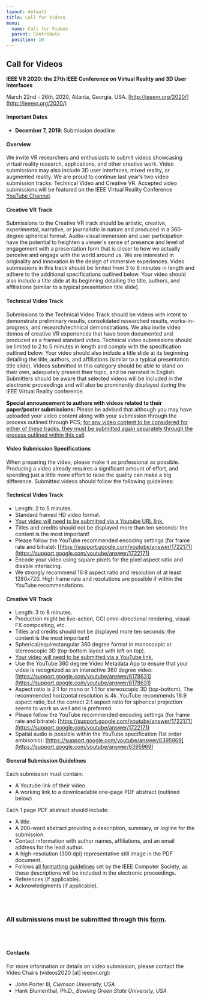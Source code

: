 ```yaml
---
layout: default
title: Call for Videos
menu:
  name: Call for Videos
  parent: Contribute
  position: 10
---
```



## Call for Videos
**IEEE VR 2020: the 27th IEEE Conference on Virtual Reality and 3D User Interfaces**

March 22nd - 26th, 2020, Atlanta, Georgia, USA.
[http://ieeevr.org/2020/](http://ieeevr.org/2020/)
#### Important Dates
- **December 7, 2019**: Submission deadline

#### Overview
We invite VR researchers and enthusiasts to submit videos showcasing virtual reality research, applications, and other creative work. Video submissions may also include 3D user interfaces, mixed reality, or augmented reality. We are proud to continue last year’s two video submission tracks: Technical Video and Creative VR. Accepted video submissions will be featured on the IEEE Virtual Reality Conference [YouTube Channel](https://www.youtube.com/user/ieeevrconf).

#### Creative VR Track
Submissions to the Creative VR track should be artistic, creative, experimental, narrative, or journalistic in nature and produced in a 360-degree spherical format. Audio-visual immersion and user participation have the potential to heighten a viewer's sense of presence and level of engagement with a presentation form that is closer to how we actually perceive and engage with the world around us. We are interested in originality and innovation in the design of immersive experiences. Video submissions in this track should be limited from 3 to 8 minutes in length and adhere to the additional specifications outlined below. Your video should also include a title slide at its beginning detailing the title, authors, and affiliations (similar to a typical presentation title slide).

#### Technical Video Track
Submissions to the Technical Video Track should be videos with intent to demonstrate preliminary results, consolidated researched results, works-in-progress, and research/technical demonstrations. We also invite video demos of creative VR experiences that have been documented and produced as a framed standard video. Technical video submissions should be limited to 2 to 5 minutes in length and comply with the specification outlined below.  Your video should also include a title slide at its beginning detailing the title, authors, and affiliations (similar to a typical presentation title slide). Videos submitted in this category should be able to stand on their own, adequately present their topic, and be narrated in English. Submitters should be aware that selected videos will be included in the electronic proceedings and will also be prominently displayed during the IEEE Virtual Reality conference.

__Special announcement to authors with videos related to their paper/poster submissions:__  Please be advised that although you may have uploaded your video content along with your submission through the process outlined through PCS; <u>for any video content to be considered for either of these tracks, they must be submitted again separately through the process outlined within this call</u>.

#### Video Submission Specifications
When preparing the video, please make it as professional as possible. Producing a video already requires a significant amount of effort, and spending just a little more effort to raise the quality can make a big difference. Submitted videos should follow the following guidelines:
#### Technical Video Track
- Length: 2 to 5 minutes.
- Standard framed HD video format.
- <u>Your video will need to be submitted via a Youtube URL link.</u>
- Titles and credits should not be displayed more than ten seconds: the content is the most important!
- Please follow the YouTube recommended encoding settings (for frame rate and bitrate): [https://support.google.com/youtube/answer/1722171](https://support.google.com/youtube/answer/1722171)
- Encode your video using square pixels for the pixel aspect ratio and disable interlacing.
- We strongly recommend 16:9 aspect ratio and resolution of at least 1280x720. High frame rate and resolutions are possible if within the YouTube recommendations.

#### Creative VR Track
- Length: 3 to 8 minutes.
- Production might be live-action, CGI omni-directional rendering, visual FX compositing, etc.
- Titles and credits should not be displayed more ten seconds: the content is the most important!
- Spherical/equirectangular 360 degree format in monoscopic or stereoscopic 3D (top-bottom layout with left on top).
- <u>Your video will need to be submitted via a YouTube link.</u>
- Use the YouTube 360 degree Video Metadata App to ensure that your video is recognized as an interactive 360 degree video: [https://support.google.com/youtube/answer/6178631](https://support.google.com/youtube/answer/6178631)
- Aspect ratio is 2:1 for mono or 1:1 for stereoscopic 3D (top-bottom). The recommended horizontal resolution is 4k. YouTube recommends 16:9 aspect ratio, but the correct 2:1 aspect ratio for spherical projection seems to work as well and is preferred.
- Please follow the YouTube recommended encoding settings (for frame rate and bitrate): [https://support.google.com/youtube/answer/1722171](https://support.google.com/youtube/answer/1722171)
- Spatial audio is possible within the YouTube specification (1st order ambisonic): [https://support.google.com/youtube/answer/6395969](https://support.google.com/youtube/answer/6395969)

#### General Submission Guidelines
Each submission must contain:
- A Youtube link of their video
- A working link to a downloadable one-page PDF abstract (outlined below)
 
Each 1 page PDF abstract should include:
- A title.
- A 200-word abstract providing a description, summary, or logline for the submission.
- Contact information with author names, affiliations, and an email address for the lead author.
- A high-resolution (300 dpi) representative still image in the PDF document.
- Follows [all formatting guidelines](http://junctionpublishing.org/vgtc/Tasks/camera.html) set by the IEEE Computer Society, as these descriptions will be included in the electronic proceedings. 
- References (if applicable).
- Acknowledgments (if applicable).


<br><br>
### All submissions must be submitted through this [form](https://forms.gle/PBSuhmVKhDYHpAWc7).

<br><br>

#### Contacts
For more information or details on video submission, please contact the Video Chairs (videos2020 [at] ieeevr.org):
-   John Porter III, *Clemson University, USA*
-   Hank Blumenthal, Ph.D., *Bowling Green State University, USA*
